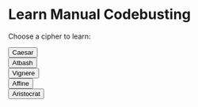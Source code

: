 
<html>
<head>
    <title>Learn</title>
</head>
<body>
<h1>Learn Manual Codebusting</h1>

<p>Choose a cipher to learn:</p>
    <title>Button</title>
<body>
    <div class="container">
        <a href="{{ site.baseurl }}/atbash">
            <button class="btn btn-primary btn-lg">Caesar</button>
        </a>
    </div>
    <div class="container">
        <a href="{{ site.baseurl }}/atbash">
            <button class="btn btn-primary btn-lg">Atbash</button>
        </a>
    </div>
    <div class="container">
        <a href="{{ site.baseurl }}/atbash">
            <button class="btn btn-primary btn-lg">Vignere</button>
        </a>
    </div>
    <div class="container">
        <a href="{{ site.baseurl }}/atbash">
            <button class="btn btn-primary btn-lg">Affine</button>
        </a>
    </div>
    <div class="container">
        <a href="{{ site.baseurl }}/atbash">
            <button class="btn btn-primary btn-lg">Aristocrat</button>
        </a>
    </div>
</body>
